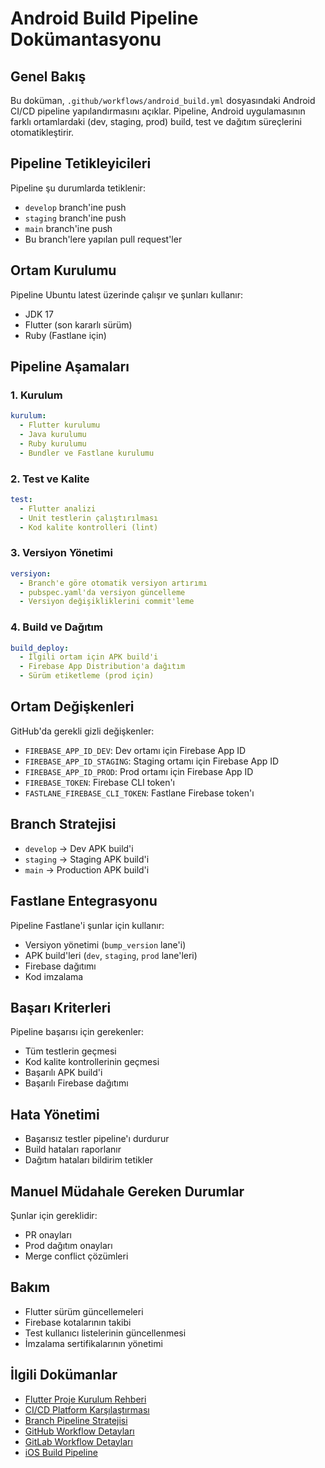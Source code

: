 # Android Build Pipeline Dokümantasyonu

## Genel Bakış

Bu doküman, `.github/workflows/android_build.yml` dosyasındaki Android CI/CD pipeline yapılandırmasını açıklar. Pipeline, Android uygulamasının farklı ortamlardaki (dev, staging, prod) build, test ve dağıtım süreçlerini otomatikleştirir.

## Pipeline Tetikleyicileri

Pipeline şu durumlarda tetiklenir:

- `develop` branch'ine push
- `staging` branch'ine push
- `main` branch'ine push
- Bu branch'lere yapılan pull request'ler

## Ortam Kurulumu

Pipeline Ubuntu latest üzerinde çalışır ve şunları kullanır:

- JDK 17
- Flutter (son kararlı sürüm)
- Ruby (Fastlane için)

## Pipeline Aşamaları

### 1. Kurulum

```yaml
kurulum:
  - Flutter kurulumu
  - Java kurulumu
  - Ruby kurulumu
  - Bundler ve Fastlane kurulumu
```

### 2. Test ve Kalite

```yaml
test:
  - Flutter analizi
  - Unit testlerin çalıştırılması
  - Kod kalite kontrolleri (lint)
```

### 3. Versiyon Yönetimi

```yaml
versiyon:
  - Branch'e göre otomatik versiyon artırımı
  - pubspec.yaml'da versiyon güncelleme
  - Versiyon değişikliklerini commit'leme
```

### 4. Build ve Dağıtım

```yaml
build_deploy:
  - İlgili ortam için APK build'i
  - Firebase App Distribution'a dağıtım
  - Sürüm etiketleme (prod için)
```

## Ortam Değişkenleri

GitHub'da gerekli gizli değişkenler:

- `FIREBASE_APP_ID_DEV`: Dev ortamı için Firebase App ID
- `FIREBASE_APP_ID_STAGING`: Staging ortamı için Firebase App ID
- `FIREBASE_APP_ID_PROD`: Prod ortamı için Firebase App ID
- `FIREBASE_TOKEN`: Firebase CLI token'ı
- `FASTLANE_FIREBASE_CLI_TOKEN`: Fastlane Firebase token'ı

## Branch Stratejisi

- `develop` -> Dev APK build'i
- `staging` -> Staging APK build'i
- `main` -> Production APK build'i

## Fastlane Entegrasyonu

Pipeline Fastlane'i şunlar için kullanır:

- Versiyon yönetimi (`bump_version` lane'i)
- APK build'leri (`dev`, `staging`, `prod` lane'leri)
- Firebase dağıtımı
- Kod imzalama

## Başarı Kriterleri

Pipeline başarısı için gerekenler:

- Tüm testlerin geçmesi
- Kod kalite kontrollerinin geçmesi
- Başarılı APK build'i
- Başarılı Firebase dağıtımı

## Hata Yönetimi

- Başarısız testler pipeline'ı durdurur
- Build hataları raporlanır
- Dağıtım hataları bildirim tetikler

## Manuel Müdahale Gereken Durumlar

Şunlar için gereklidir:

- PR onayları
- Prod dağıtım onayları
- Merge conflict çözümleri

## Bakım

- Flutter sürüm güncellemeleri
- Firebase kotalarının takibi
- Test kullanıcı listelerinin güncellenmesi
- İmzalama sertifikalarının yönetimi

## İlgili Dokümanlar

- [Flutter Proje Kurulum Rehberi](FLUTTER_PROJECT_SETUP_GUIDE.md)
- [CI/CD Platform Karşılaştırması](CI_CD_COMPARISON.md)
- [Branch Pipeline Stratejisi](BRANCH_PIPELINE_STRATEGY.md)
- [GitHub Workflow Detayları](GITHUB_WORKFLOW.md)
- [GitLab Workflow Detayları](GITLAB_WORKFLOW.md)
- [iOS Build Pipeline](IOS_BUILD_PIPELINE.md)

